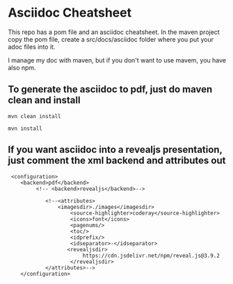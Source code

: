 # Asciidoc Cheatsheet

This repo has a pom file and an asciidoc cheatsheet. In the maven project copy the pom file,
create a src/docs/asciidoc folder where you put your adoc files into it.

I manage my doc with maven, but if you don't want to use mavem, you have also npm.

## To generate the asciidoc to pdf, just do maven clean and install

    mvn clean install

    mvn install

## If you want asciidoc into a revealjs presentation, just comment the xml backend and attributes out

     <configuration>
        <backend>pdf</backend>
             <!-- <backend>revealjs</backend>-->

                <!--<attributes>
                    <imagesdir>./images</imagesdir>
                        <source-highlighter>coderay</source-highlighter>
                        <icons>font</icons>
                        <pagenums/>
                        <toc/>
                        <idprefix/>
                        <idseparator>-</idseparator>
                       <revealjsdir>
                            https://cdn.jsdelivr.net/npm/reveal.js@3.9.2
                        </revealjsdir>
                </attributes>-->
        </configuration>
